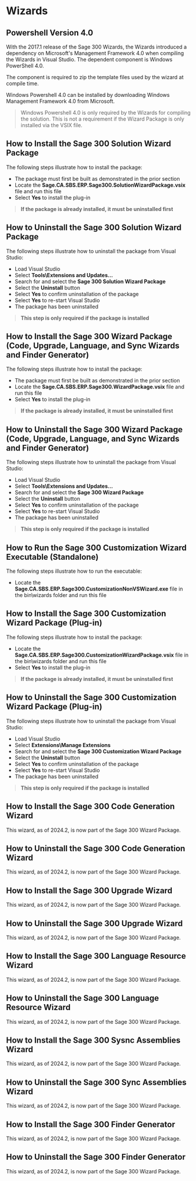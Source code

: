 # Wizards

## Powershell Version 4.0

With the 2017.1 release of the Sage 300 Wizards, the Wizards introduced a dependency on Microsoft's
Management Framework 4.0 when compiling the Wizards in Visual Studio. The dependent component is 
Windows PowerShell 4.0.

The component is required to zip the template files used by the wizard at compile time.

Windows Powershell 4.0 can be installed by downloading Windows Management Framework 4.0 from Microsoft.

> Windows Powershell 4.0 is only required by the Wizards for compiling the solution. This is not
a requirement if the Wizard Package is only installed via the VSIX file.

## How to Install the Sage 300 Solution Wizard Package

The following steps illustrate how to install the package:

* The package must first be built as demonstrated in the prior section
* Locate the **Sage.CA.SBS.ERP.Sage300.SolutionWizardPackage.vsix** file and run this file
* Select **Yes** to install the plug-in

> **If the package is already installed, it must be uninstalled first**

## How to Uninstall the Sage 300 Solution Wizard Package

The following steps illustrate how to uninstall the package from Visual Studio:

* Load Visual Studio
* Select **Tools\Extensions and Updates…**
* Search for and select the **Sage 300 Solution Wizard Package**
* Select the **Uninstall** button
* Select **Yes** to confirm uninstallation of the package
* Select **Yes** to re-start Visual Studio
* The package has been uninstalled

> **This step is only required if the package is installed**

## How to Install the Sage 300 Wizard Package (Code, Upgrade, Language, and Sync Wizards and Finder Generator)

The following steps illustrate how to install the package:

* The package must first be built as demonstrated in the prior section
* Locate the **Sage.CA.SBS.ERP.Sage300.WizardPackage.vsix** file and run this file
* Select **Yes** to install the plug-in

> **If the package is already installed, it must be uninstalled first**

## How to Uninstall the Sage 300 Wizard Package (Code, Upgrade, Language, and Sync Wizards and Finder Generator)

The following steps illustrate how to uninstall the package from Visual Studio:

* Load Visual Studio
* Select **Tools\Extensions and Updates…**
* Search for and select the **Sage 300 Wizard Package**
* Select the **Uninstall** button
* Select **Yes** to confirm uninstallation of the package
* Select **Yes** to re-start Visual Studio
* The package has been uninstalled

> **This step is only required if the package is installed**

## How to Run the Sage 300 Customization Wizard Executable (Standalone)

The following steps illustrate how to run the executable:

* Locate the **Sage.CA.SBS.ERP.Sage300.CustomizationNonVSWizard.exe** file in the bin\wizards
folder and run this file

## How to Install the Sage 300 Customization Wizard Package (Plug-in)

The following steps illustrate how to install the package:

* Locate the **Sage.CA.SBS.ERP.Sage300.CustomizationWizardPackage.vsix** file in the bin\wizards
folder and run this file
* Select **Yes** to install the plug-in

> **If the package is already installed, it must be uninstalled first**

## How to Uninstall the Sage 300 Customization Wizard Package (Plug-in)

The following steps illustrate how to uninstall the package from Visual Studio:

* Load Visual Studio
* Select **Extensions\Manage Extensions**
* Search for and select the **Sage 300 Customization Wizard Package**
* Select the **Uninstall** button
* Select **Yes** to confirm uninstallation of the package
* Select **Yes** to re-start Visual Studio
* The package has been uninstalled

> **This step is only required if the package is installed**

## How to Install the Sage 300 Code Generation Wizard

This wizard, as of 2024.2, is now part of the Sage 300 Wizard Package.

## How to Uninstall the Sage 300 Code Generation Wizard

This wizard, as of 2024.2, is now part of the Sage 300 Wizard Package.

## How to Install the Sage 300 Upgrade Wizard

This wizard, as of 2024.2, is now part of the Sage 300 Wizard Package.

## How to Uninstall the Sage 300 Upgrade Wizard

This wizard, as of 2024.2, is now part of the Sage 300 Wizard Package.

## How to Install the Sage 300 Language Resource Wizard

This wizard, as of 2024.2, is now part of the Sage 300 Wizard Package.

## How to Uninstall the Sage 300 Language Resource Wizard

This wizard, as of 2024.2, is now part of the Sage 300 Wizard Package.

## How to Install the Sage 300 Sysnc Assemblies Wizard

This wizard, as of 2024.2, is now part of the Sage 300 Wizard Package.

## How to Uninstall the Sage 300 Sync Assemblies Wizard

This wizard, as of 2024.2, is now part of the Sage 300 Wizard Package.

## How to Install the Sage 300 Finder Generator

This wizard, as of 2024.2, is now part of the Sage 300 Wizard Package.

## How to Uninstall the Sage 300 Finder Generator

This wizard, as of 2024.2, is now part of the Sage 300 Wizard Package.
